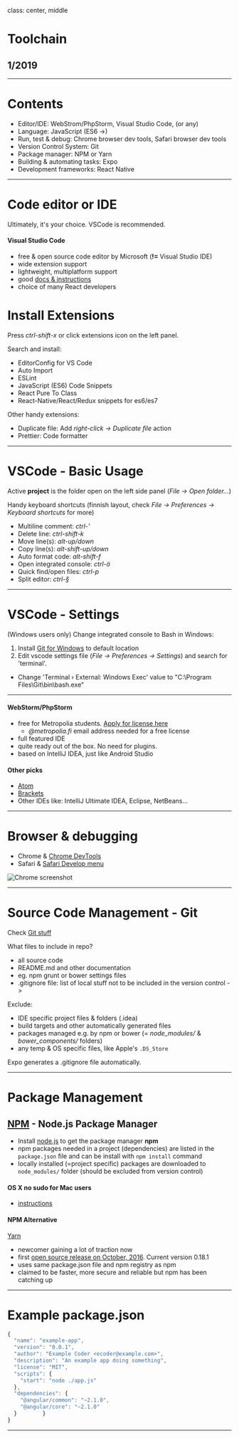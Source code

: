 class: center, middle

# Toolchain

## 1/2019

---

# Contents

- Editor/IDE: WebStrom/PhpStorm, Visual Studio Code, (or any)
- Language: JavaScript (ES6 ->)
- Run, test & debug: Chrome browser dev tools, Safari browser dev tools
- Version Control System: Git
- Package manager: NPM or Yarn
- Building & automating tasks: Expo
- Development frameworks: React Native

---

# Code editor or IDE

Ultimately, it's your choice. VSCode is recommended.

#### Visual Studio Code

- free & open source code editor by Microsoft (**!=** Visual Studio IDE)
- wide extension support
- lightweight, multiplatform support
- good [docs & instructions](https://code.visualstudio.com/docs/editor/codebasics)
- choice of many React developers

# Install Extensions

Press _ctrl-shift-x_ or click extensions icon on the left panel.

Search and install:

- EditorConfig for VS Code
- Auto Import
- ESLint
- JavaScript (ES6) Code Snippets
- React Pure To Class
- React-Native/React/Redux snippets for es6/es7


Other handy extensions:

- Duplicate file: Add _right-click -> Duplicate file_ action
- Prettier: Code formatter
    
---

# VSCode - Basic Usage

Active **project** is the folder open on the left side panel (_File -> Open folder..._) 

Handy keyboard shortcuts (finnish layout, check _File -> Preferences -> Keyboard shortcuts_ for more)        

- Multiline comment: _ctrl-'_
- Delete line: _ctrl-shift-k_
- Move line(s): _alt-up/down_
- Copy line(s): _alt-shift-up/down_
- Auto format code: _alt-shift-f_
- Open integrated console: _ctrl-ö_
- Quick find/open files: _ctrl-p_
- Split editor: _ctrl-§_

---

# VSCode - Settings

(Windows users only) Change integrated console to Bash in Windows:

1. Install [Git for Windows](https://git-scm.com/downloads) to default location
2. Edit vscode settings file (_File -> Preferences -> Settings_) and search for 'terminal'. 
- Change 'Terminal › External: Windows Exec' value to "C:\\Program Files\\Git\\bin\\bash.exe"

---

#### WebStorm/PhpStorm

- free for Metropolia students. [Apply for license here](https://www.jetbrains.com/student/)
  - _@metropolia.fi_ email address needed for a free license
- full featured IDE
- quite ready out of the box. No need for plugins.
- based on IntelliJ IDEA, just like Android Studio

#### Other picks

- [Atom](https://atom.io/)
- [Brackets](http://brackets.io/)
- Other IDEs like: IntelliJ Ultimate IDEA, Eclipse, NetBeans... 

---

# Browser & debugging

- Chrome & [Chrome DevTools](https://developers.google.com/web/tools/chrome-devtools/)
- Safari & [Safari Develop menu](https://support.apple.com/guide/safari/use-the-developer-tools-in-the-develop-menu-sfri20948/mac)

![Chrome screenshot](images/chrome-devtools.png)

---

# Source Code Management - Git

Check [Git stuff](https://github.com/mattpe/git-intro/blob/master/git-basics.md)

What files to include in repo?

- all source code
- README.md and other documentation
- eg. npm grunt or bower settings files
- .gitignore file: list of local stuff not to be included in the version control ->

Exclude:

- IDE specific project files & folders (.idea)
- build targets and other automatically generated files
- packages managed e.g. by npm or bower (= _node_modules/_ & _bower_components/_ folders) 
- any temp & OS specific files, like Apple's `.DS_Store` 

Expo generates a .gitignore file automatically.

---

# Package Management

## [NPM](https://www.npmjs.com/) - Node.js Package Manager

- Install [node.js](https://nodejs.org/en/) to get the package manager **npm**
- npm packages needed in a project (dependencies) are listed in the `package.json` file and can be install with `npm install` command
- locally installed (=project specific) packages are downloaded to `node_modules/` folder (should be excluded from version control)

#### OS X no sudo for Mac users

- [instructions](https://github.com/sindresorhus/guides/blob/master/npm-global-without-sudo.md)

#### NPM Alternative

[Yarn](https://yarnpkg.com/) 

- newcomer gaining a lot of traction now
- first [open source release on October, 2016](https://code.facebook.com/posts/1840075619545360). Current version 0.18.1 
- uses same package.json file and npm registry as npm
- claimed to be faster, more secure and reliable but npm has been catching up

---

# Example package.json

```javascript
{
  "name": "example-app",
  "version": "0.0.1",
  "author": "Example Coder <ecoder@example.com>",
  "description": "An example app doing something",
  "license": "MIT",
  "scripts": {
    "start": "node ./app.js"
  },
  "dependencies": {
    "@angular/common": "~2.1.0",
    "@angular/core": "~2.1.0"
  }        }
}

```

---

